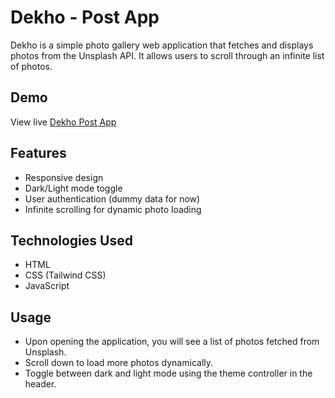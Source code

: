 # Dekho - Post App

Dekho is a simple photo gallery web application that fetches and displays photos from the Unsplash API. It allows users to scroll through an infinite list of photos.

## Demo
View live [Dekho Post App](https://dekho-posts-app.netlify.app/)

## Features

- Responsive design
- Dark/Light mode toggle
- User authentication (dummy data for now)
- Infinite scrolling for dynamic photo loading

## Technologies Used

- HTML
- CSS (Tailwind CSS)
- JavaScript

## Usage
- Upon opening the application, you will see a list of photos fetched from Unsplash.
- Scroll down to load more photos dynamically.
- Toggle between dark and light mode using the theme controller in the header.
